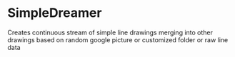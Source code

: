 # SimpleDreamer
Creates continuous stream of simple line drawings merging into other drawings based on random google picture or customized folder or raw line data
